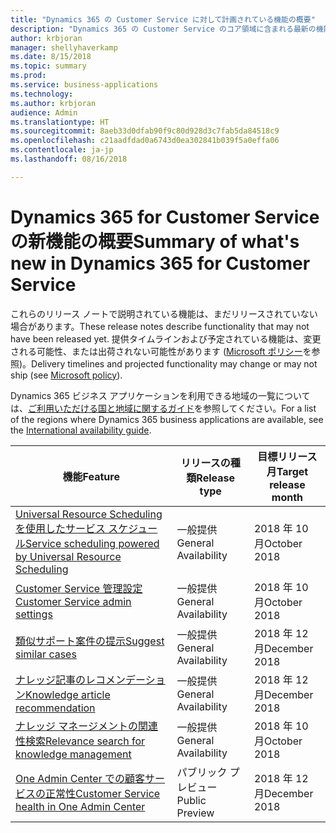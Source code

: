 ```yaml
---
title: "Dynamics 365 の Customer Service に対して計画されている機能の概要"
description: "Dynamics 365 の Customer Service のコア領域に含まれる最新の機能とエンゲージメントについて簡単に確認します。"
author: krbjoran
manager: shellyhaverkamp
ms.date: 8/15/2018
ms.topic: summary
ms.prod: 
ms.service: business-applications
ms.technology: 
ms.author: krbjoran
audience: Admin
ms.translationtype: HT
ms.sourcegitcommit: 8aeb33d0dfab90f9c80d928d3c7fab5da84518c9
ms.openlocfilehash: c21aadfdad0a6743d0ea302841b039f5a0effa06
ms.contentlocale: ja-jp
ms.lasthandoff: 08/16/2018

---
```

#  <a name="summary-of-whats-new-in-dynamics-365-for-customer-service"></a><span data-ttu-id="05b5c-103">Dynamics 365 for Customer Service の新機能の概要</span><span class="sxs-lookup"><span data-stu-id="05b5c-103">Summary of what's new in Dynamics 365 for Customer Service</span></span>

<span data-ttu-id="05b5c-104">これらのリリース ノートで説明されている機能は、まだリリースされていない場合があります。</span><span class="sxs-lookup"><span data-stu-id="05b5c-104">These release notes describe functionality that may not have been released yet.</span></span> <span data-ttu-id="05b5c-105">提供タイムラインおよび予定されている機能は、変更される可能性、または出荷されない可能性があります ([Microsoft ポリシー](https://go.microsoft.com/fwlink/p/?linkid=2007332)を参照)。</span><span class="sxs-lookup"><span data-stu-id="05b5c-105">Delivery timelines and projected functionality may change or may not ship (see [Microsoft policy](https://go.microsoft.com/fwlink/p/?linkid=2007332)).</span></span>

<span data-ttu-id="05b5c-106">Dynamics 365 ビジネス アプリケーションを利用できる地域の一覧については、[ご利用いただける国と地域に関するガイド](https://aka.ms/dynamics_365_international_availability_deck)を参照してください。</span><span class="sxs-lookup"><span data-stu-id="05b5c-106">For a list of the regions where Dynamics 365 business applications are available, see the [International availability guide](https://aka.ms/dynamics_365_international_availability_deck).</span></span>


| <span data-ttu-id="05b5c-107">機能</span><span class="sxs-lookup"><span data-stu-id="05b5c-107">Feature</span></span>                                                                                               | <span data-ttu-id="05b5c-108">リリースの種類</span><span class="sxs-lookup"><span data-stu-id="05b5c-108">Release type</span></span>   | <span data-ttu-id="05b5c-109">目標リリース月</span><span class="sxs-lookup"><span data-stu-id="05b5c-109">Target release month</span></span> |
|-------------------------------------------------------------------------------------------------------|----------------|----------------------|
| [<span data-ttu-id="05b5c-110">Universal Resource Scheduling を使用したサービス スケジュール</span><span class="sxs-lookup"><span data-stu-id="05b5c-110">Service scheduling powered by Universal   Resource Scheduling</span></span>](service-scheduling-powered-by-urs.md) | <span data-ttu-id="05b5c-111">一般提供</span><span class="sxs-lookup"><span data-stu-id="05b5c-111">General Availability</span></span>             | <span data-ttu-id="05b5c-112">2018 年 10 月</span><span class="sxs-lookup"><span data-stu-id="05b5c-112">October 2018</span></span>          |
| [<span data-ttu-id="05b5c-113">Customer Service 管理設定</span><span class="sxs-lookup"><span data-stu-id="05b5c-113">Customer Service admin   settings</span></span>](customer-service-admin-settings.md)                               | <span data-ttu-id="05b5c-114">一般提供</span><span class="sxs-lookup"><span data-stu-id="05b5c-114">General Availability</span></span>             | <span data-ttu-id="05b5c-115">2018 年 10 月</span><span class="sxs-lookup"><span data-stu-id="05b5c-115">October 2018</span></span>          |
| [<span data-ttu-id="05b5c-116">類似サポート案件の提示</span><span class="sxs-lookup"><span data-stu-id="05b5c-116">Suggest similar   cases</span></span>](suggest-similar-cases.md)                                                   | <span data-ttu-id="05b5c-117">一般提供</span><span class="sxs-lookup"><span data-stu-id="05b5c-117">General Availability</span></span>             | <span data-ttu-id="05b5c-118">2018 年 12 月</span><span class="sxs-lookup"><span data-stu-id="05b5c-118">December 2018</span></span>          |
| [<span data-ttu-id="05b5c-119">ナレッジ記事のレコメンデーション</span><span class="sxs-lookup"><span data-stu-id="05b5c-119">Knowledge article   recommendation</span></span>](knowledge-article-recommendation.md)                             | <span data-ttu-id="05b5c-120">一般提供</span><span class="sxs-lookup"><span data-stu-id="05b5c-120">General Availability</span></span>             | <span data-ttu-id="05b5c-121">2018 年 12 月</span><span class="sxs-lookup"><span data-stu-id="05b5c-121">December 2018</span></span>          |
| [<span data-ttu-id="05b5c-122">ナレッジ マネージメントの関連性検索</span><span class="sxs-lookup"><span data-stu-id="05b5c-122">Relevance search for knowledge   management</span></span>](relevance-search-for-knowledge-management.md)           | <span data-ttu-id="05b5c-123">一般提供</span><span class="sxs-lookup"><span data-stu-id="05b5c-123">General Availability</span></span>             | <span data-ttu-id="05b5c-124">2018 年 10 月</span><span class="sxs-lookup"><span data-stu-id="05b5c-124">October 2018</span></span>          |
| [<span data-ttu-id="05b5c-125">One Admin Center での顧客サービスの正常性</span><span class="sxs-lookup"><span data-stu-id="05b5c-125">Customer Service health in One Admin   Center</span></span>](customer-service-health-in-admin-center.md)           | <span data-ttu-id="05b5c-126">パブリック プレビュー</span><span class="sxs-lookup"><span data-stu-id="05b5c-126">Public Preview</span></span> | <span data-ttu-id="05b5c-127">2018 年 12 月</span><span class="sxs-lookup"><span data-stu-id="05b5c-127">December 2018</span></span>         |

